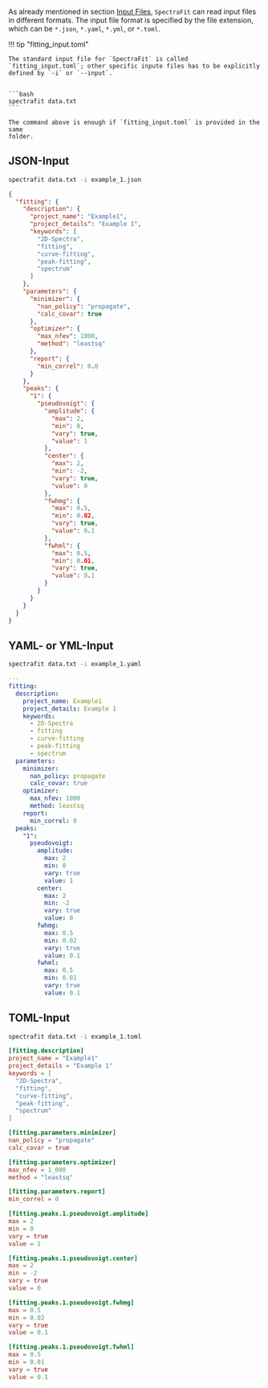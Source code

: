 As already mentioned in section [Input Files][1], `SpectraFit` can read input
files in different formats. The input file format is specified by the file
extension, which can be `*.json`, `*.yaml`, `*.yml`, or `*.toml`.

!!! tip "fitting_input.toml"

    The standard input file for `SpectraFit` is called `fitting_input.toml`; other specific inpute files has to be explicitly defined by `-i` or `--input`.


    ```bash
    spectrafit data.txt
    ```

    The command above is enough if `fitting_input.toml` is provided in the same
    folder.

## JSON-Input

```bash
spectrafit data.txt -i example_1.json
```

```json
{
  "fitting": {
    "description": {
      "project_name": "Example1",
      "project_details": "Example 1",
      "keywords": [
        "2D-Spectra",
        "fitting",
        "curve-fitting",
        "peak-fitting",
        "spectrum"
      ]
    },
    "parameters": {
      "minimizer": {
        "nan_policy": "propagate",
        "calc_covar": true
      },
      "optimizer": {
        "max_nfev": 1000,
        "method": "leastsq"
      },
      "report": {
        "min_correl": 0.0
      }
    },
    "peaks": {
      "1": {
        "pseudovoigt": {
          "amplitude": {
            "max": 2,
            "min": 0,
            "vary": true,
            "value": 1
          },
          "center": {
            "max": 2,
            "min": -2,
            "vary": true,
            "value": 0
          },
          "fwhmg": {
            "max": 0.5,
            "min": 0.02,
            "vary": true,
            "value": 0.1
          },
          "fwhml": {
            "max": 0.5,
            "min": 0.01,
            "vary": true,
            "value": 0.1
          }
        }
      }
    }
  }
}
```

## YAML- or YML-Input

```bash
spectrafit data.txt -i example_1.yaml
```

```yaml
---
fitting:
  description:
    project_name: Example1
    project_details: Example 1
    keywords:
      - 2D-Spectra
      - fitting
      - curve-fitting
      - peak-fitting
      - spectrum
  parameters:
    minimizer:
      nan_policy: propagate
      calc_covar: true
    optimizer:
      max_nfev: 1000
      method: leastsq
    report:
      min_correl: 0
  peaks:
    "1":
      pseudovoigt:
        amplitude:
          max: 2
          min: 0
          vary: true
          value: 1
        center:
          max: 2
          min: -2
          vary: true
          value: 0
        fwhmg:
          max: 0.5
          min: 0.02
          vary: true
          value: 0.1
        fwhml:
          max: 0.5
          min: 0.01
          vary: true
          value: 0.1
```

## TOML-Input

```bash
spectrafit data.txt -i example_1.toml
```

```toml
[fitting.description]
project_name = "Example1"
project_details = "Example 1"
keywords = [
  "2D-Spectra",
  "fitting",
  "curve-fitting",
  "peak-fitting",
  "spectrum"
]

[fitting.parameters.minimizer]
nan_policy = "propagate"
calc_covar = true

[fitting.parameters.optimizer]
max_nfev = 1_000
method = "leastsq"

[fitting.parameters.report]
min_correl = 0

[fitting.peaks.1.pseudovoigt.amplitude]
max = 2
min = 0
vary = true
value = 1

[fitting.peaks.1.pseudovoigt.center]
max = 2
min = -2
vary = true
value = 0

[fitting.peaks.1.pseudovoigt.fwhmg]
max = 0.5
min = 0.02
vary = true
value = 0.1

[fitting.peaks.1.pseudovoigt.fwhml]
max = 0.5
min = 0.01
vary = true
value = 0.1
```

[1]: ../../interface/usage/#input-files
